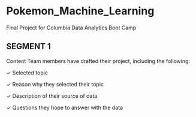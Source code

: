 # Pokemon_Machine_Learning
Final Project for Columbia Data Analytics Boot Camp

## SEGMENT 1 	 	 		
Content
Team members have drafted their project, including the following:					

✓ Selected topic

✓ Reason why they selected their topic

✓ Description of their source of data

✓ Questions they hope to answer with the data					

